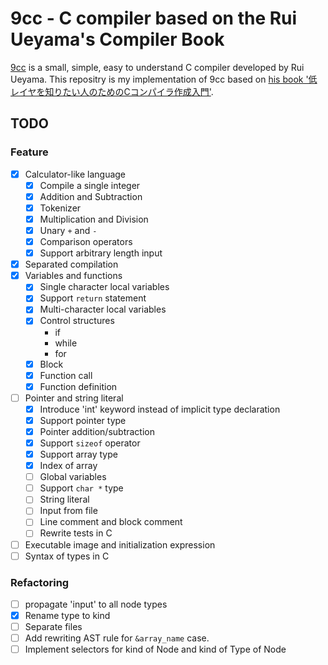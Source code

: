 # 9cc - C compiler based on the Rui Ueyama's Compiler Book

[9cc][1] is a small, simple, easy to understand C compiler developed by Rui Ueyama.
This repositry is my implementation of 9cc based on [his book '低レイヤを知りたい人のためのCコンパイラ作成入門'][2].

## TODO

### Feature

* [x] Calculator-like language
    * [x] Compile a single integer
    * [x] Addition and Subtraction
    * [x] Tokenizer
    * [x] Multiplication and Division
    * [x] Unary `+` and `-`
    * [x] Comparison operators
    * [x] Support arbitrary length input
* [x] Separated compilation
* [x] Variables and functions
    * [x] Single character local variables
    * [x] Support `return` statement
    * [x] Multi-character local variables
    * [x] Control structures
        * if
        * while
        * for
    * [x] Block
    * [x] Function call
    * [x] Function definition
* [ ] Pointer and string literal
    * [x] Introduce 'int' keyword instead of implicit type declaration
    * [x] Support pointer type
    * [x] Pointer addition/subtraction
    * [x] Support `sizeof` operator
    * [x] Support array type
    * [x] Index of array
    * [ ] Global variables
    * [ ] Support `char *` type
    * [ ] String literal
    * [ ] Input from file
    * [ ] Line comment and block comment
    * [ ] Rewrite tests in C
* [ ] Executable image and initialization expression
* [ ] Syntax of types in C

### Refactoring

* [ ] propagate 'input' to all node types
* [x] Rename type to kind
* [ ] Separate files
* [ ] Add rewriting AST rule for `&array_name` case.
* [ ] Implement selectors for kind of Node and kind of Type of Node

[1]: https://github.com/rui314/9cc
[2]: https://www.sigbus.info/compilerbook
